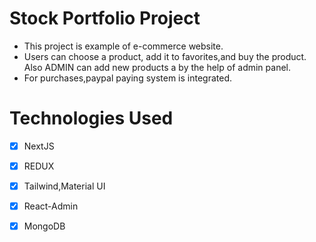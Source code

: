 # Stock Portfolio Project

- This project is example of e-commerce website.
- Users can choose a product, add it to favorites,and buy the product. Also ADMIN can add new products a by the help of admin panel.
- For purchases,paypal paying system is integrated.

# Technologies Used
 - [x] NextJS
 - [x] REDUX 
 - [x] Tailwind,Material UI
 - [x] React-Admin
 - [x] MongoDB

 

